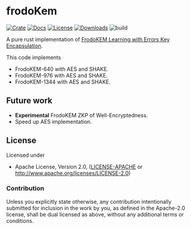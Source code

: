 # frodoKem

[![Crate][crate-image]][crate-link]
[![Docs][docs-image]][docs-link]
[![License][license-image]](LICENSE-APACHE)
[![Downloads][downloads-image]][crate-link]
![build](https://github.com/mikelodder7/frodoKem/actions/workflows/frodo-kem/badge.svg)

A pure rust implementation of [FrodoKEM Learning with Errors Key Encapsulation](https://frodokem.org/files/FrodoKEM-specification-20210604.pdf).

This code implements

- FrodoKEM-640 with AES and SHAKE.
- FrodoKEM-976 with AES and SHAKE.
- FrodoKEM-1344 with AES and SHAKE.

## Future work

- **Experimental** FrodoKEM ZKP of Well-Encryptedness.
- Speed up AES implementation.

## License

Licensed under

 * Apache License, Version 2.0, ([LICENSE-APACHE](LICENSE-APACHE) or http://www.apache.org/licenses/LICENSE-2.0)

### Contribution

Unless you explicitly state otherwise, any contribution intentionally
submitted for inclusion in the work by you, as defined in the Apache-2.0
license, shall be dual licensed as above, without any additional terms or
conditions.

[//]: # (badges)

[crate-image]: https://img.shields.io/crates/v/frodo-kem-rs.svg
[crate-link]: https://crates.io/crates/frodo-kem-rs
[docs-image]: https://docs.rs/frodo-kem-rs/badge.svg
[docs-link]: https://docs.rs/frodo-kem-rs/
[license-image]: https://img.shields.io/badge/license-Apache2.0-blue.svg
[downloads-image]: https://img.shields.io/crates/d/frodo-kem-rs.svg
